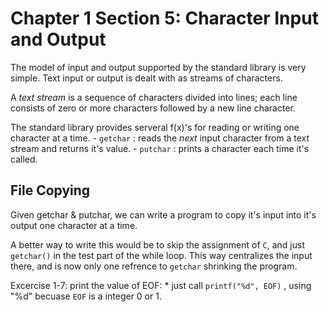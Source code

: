 Chapter 1 Section 5: Character Input and Output
===

The model of input and output supported by the standard library is very simple. Text input or output is dealt with as streams of characters.

A *text stream* is a sequence of characters divided into lines; each line consists of zero or more characters followed by a new line character.

The standard library provides serveral f(x)'s for reading or writing one character at a time.
    - `getchar` : reads the *next* input character from a text stream and returns it's value.
    - `putchar` : prints a character each time it's called.


File Copying
---
Given getchar & putchar, we can write a program to copy it's input into it's output one character at a time.

A better way to write this would be to skip the assignment of `C`, and just `getchar()` in the test part of the
while loop. This way centralizes the input there, and is now only one refrence to `getchar` shrinking the program. 

Excercise 1-7: print the value of EOF:
    *  just call `printf("%d", EOF)` , using "%d" becuase `EOF` is a integer 0 or 1.

